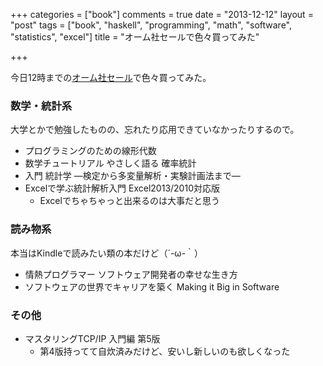 +++
categories = ["book"]
comments = true
date = "2013-12-12"
layout = "post"
tags = ["book", "haskell", "programming", "math", "software", "statistics", "excel"]
title = "オーム社セールで色々買ってみた"

+++

今日12時までの[オーム社セール](http://estore.ohmsha.co.jp/titles)で色々買ってみた。

### 数学・統計系

大学とかで勉強したものの、忘れたり応用できていなかったりするので。

- プログラミングのための線形代数
- 数学チュートリアル やさしく語る 確率統計
- 入門 統計学 ―検定から多変量解析・実験計画法まで―
- Excelで学ぶ統計解析入門 Excel2013/2010対応版
  - Excelでちゃちゃっと出来るのは大事だと思う

### 読み物系

本当はKindleで読みたい類の本だけど（´-ω-｀）

- 情熱プログラマー ソフトウェア開発者の幸せな生き方
- ソフトウェアの世界でキャリアを築く Making it Big in Software

### その他
- マスタリングTCP/IP 入門編 第5版
  - 第4版持ってて自炊済みだけど、安いし新しいのも欲しくなった

